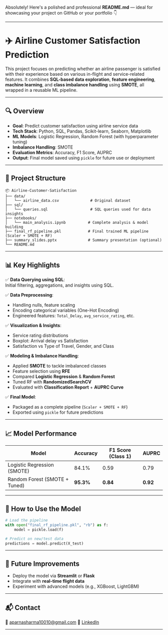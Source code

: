 Absolutely! Here's a polished and professional **README.md** — ideal for showcasing your project on GitHub or your portfolio 👇

---

# ✈️ Airline Customer Satisfaction Prediction

This project focuses on predicting whether an airline passenger is satisfied with their experience based on various in-flight and service-related features. It combines **SQL-based data exploration**, **feature engineering**, **machine learning**, and **class imbalance handling** using **SMOTE**, all wrapped in a reusable ML pipeline.

---

## 🔍 Overview

- **Goal**: Predict customer satisfaction using airline service data  
- **Tech Stack**: Python, SQL, Pandas, Scikit-learn, Seaborn, Matplotlib  
- **ML Models**: Logistic Regression, Random Forest (with hyperparameter tuning)  
- **Imbalance Handling**: SMOTE  
- **Evaluation Metrics**: Accuracy, F1 Score, AUPRC  
- **Output**: Final model saved using `pickle` for future use or deployment

---

## 📁 Project Structure

```
📦 Airline-Customer-Satisfaction
├── data/
│   └── airline_data.csv              # Original dataset
├── sql/
│   └── queries.sql                   # SQL queries used for data insights
├── notebooks/
│   └── main_analysis.ipynb          # Complete analysis & model building
├── final_rf_pipeline.pkl            # Final trained ML pipeline (Scaler + SMOTE + RF)
├── summary_slides.pptx              # Summary presentation (optional)
└── README.md
```

---

## 📊 Key Highlights

✅ **Data Querying using SQL**:  
Initial filtering, aggregations, and insights using SQL.

✅ **Data Preprocessing**:
- Handling nulls, feature scaling
- Encoding categorical variables (One-Hot Encoding)
- Engineered features: `Total_Delay`, `avg_service_rating`, etc.

✅ **Visualization & Insights**:
- Service rating distributions
- Boxplot: Arrival delay vs Satisfaction
- Satisfaction vs Type of Travel, Gender, and Class

✅ **Modeling & Imbalance Handling**:
- Applied **SMOTE** to tackle imbalanced classes  
- Feature selection using **RFE**
- Compared **Logistic Regression** & **Random Forest**
- Tuned RF with **RandomizedSearchCV**
- Evaluated with **Classification Report** + **AUPRC Curve**

✅ **Final Model**:
- Packaged as a complete pipeline (`Scaler + SMOTE + RF`)
- Exported using `pickle` for future predictions

---

## 📈 Model Performance

| Model                          | Accuracy | F1 Score (Class 1) | AUPRC |
|-------------------------------|----------|---------------------|--------|
| Logistic Regression (SMOTE)   | 84.1%    | 0.59                | 0.79   |
| Random Forest (SMOTE + Tuned) | **95.3%**| **0.84**            | **0.92** |

---

## 🔧 How to Use the Model

```python
# Load the pipeline
with open("final_rf_pipeline.pkl", "rb") as f:
    model = pickle.load(f)

# Predict on new/test data
predictions = model.predict(X_test)
```

---

## 🚀 Future Improvements

- Deploy the model via **Streamlit** or **Flask**
- Integrate with **real-time flight data**
- Experiment with advanced models (e.g., XGBoost, LightGBM)

---

## 📬 Contact

📧 aparnasharma10010@gmail.com
🔗 [LinkedIn](www.linkedin.com/in/apsh)

---












